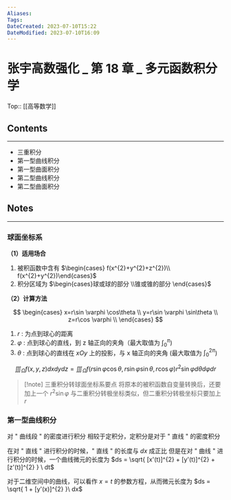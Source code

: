 ```yaml
---
Aliases: 
Tags: 
DateCreated: 2023-07-10T15:22
DateModified: 2023-07-10T16:09
---
```

# 张宇高数强化 _ 第 18 章 _ 多元函数积分学
Top:: [[高等数学]]

## Contents
---
- 三重积分
- 第一型曲线积分
- 第一型曲面积分
- 第二型曲线积分
- 第二型曲面积分

## Notes
---
### 球面坐标系

**（1）适用场合**

1. 被积函数中含有 $\begin{cases} f(x^{2}+y^{2}+z^{2})\\ f(x^{2}+y^{2})\end{cases}$
2. 积分区域为 $\begin{cases}球或球的部分 \\锥或锥的部分 \end{cases}$

**（2）计算方法**

$$
\begin{cases}
x=r\sin \varphi \cos\theta \\
y=r\sin \varphi \sin\theta \\
z=r\cos \varphi  \\
\end{cases}
$$

1. $r$ : 为点到球心的距离
2. $\varphi$ : 点到球心的直线，到 z 轴正向的夹角（最大取值为 $\int_{0}^{\pi}$)
3. $\theta$ : 点到球心的直线在 $xOy$ 上的投影，与 x 轴正向的夹角 (最大取值为 $\int_{0}^{2\pi}$)

$$
\iiint_{\Omega}f(x,y,z)dxdydz = \iiint_{\Omega}f(r\sin \varphi \cos \theta,r\sin \varphi \sin \theta, r\cos \varphi)r^{2}\sin \varphi d\theta d\varphi dr 
$$

> [!note] 三重积分转球面坐标系要点
> 将原本的被积函数自变量转换后，还要加上一个 $r^{2}\sin \varphi$
> 与二重积分转极坐标类似，但二重积分转极坐标只要加上 $r$

### 第一型曲线积分

对 " 曲线段 " 的密度进行积分
相较于定积分，定积分是对于 " 直线 " 的密度积分

在对 " 直线 " 进行积分的时候，" 直线 " 的长度与 $dx$ 成正比
但是在对 " 曲线 " 进行积分的时候，一个曲线微元的长度为 $ds = \sqrt{ [x'(t)]^{2} + [y'(t)]^{2} + [z'(t)]^{2} } \ dt$

对于二维空间中的曲线，可以看作 $x=t$ 的参数方程，从而微元长度为 $ds = \sqrt{ 1 + [y'(x)]^{2} }\ dx$
